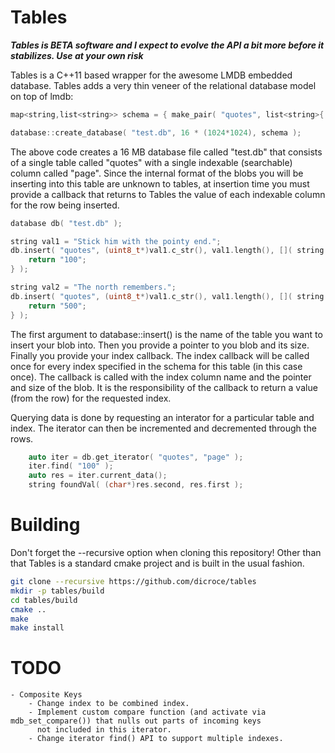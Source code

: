 # Tables

**_Tables is BETA software and I expect to evolve the API a bit more before it stabilizes. Use at your own risk_**

Tables is a C++11 based wrapper for the awesome LMDB embedded database. Tables adds a very thin veneer of the relational database model on top of lmdb:

```c++
map<string,list<string>> schema = { make_pair( "quotes", list<string>{ "page" } ) };

database::create_database( "test.db", 16 * (1024*1024), schema );
```

The above code creates a 16 MB database file called "test.db" that consists of a single table called "quotes" with a single indexable (searchable) column called "page". Since the internal format of the blobs you will be inserting into this table are unknown to tables, at insertion time you must provide a callback that returns to Tables the value of each indexable column for the row being inserted.

```c++
database db( "test.db" );

string val1 = "Stick him with the pointy end.";
db.insert( "quotes", (uint8_t*)val1.c_str(), val1.length(), []( string colName, const uint8_t* src, size_t size ) {
    return "100";
} );

string val2 = "The north remembers.";
db.insert( "quotes", (uint8_t*)val1.c_str(), val1.length(), []( string colName, const uint8_t* src, size_t size ) {
    return "500";
} );

```

The first argument to database::insert() is the name of the table you want to insert your blob into. Then you provide a pointer to you blob and its size. Finally you provide your index callback. The index callback will be called once for every index specified in the schema for this table (in this case once). The callback is called with the index column name and the pointer and size of the blob. It is the responsibility of the callback to return a value (from the row) for the requested index.

Querying data is done by requesting an interator for a particular table and index. The iterator can then be incremented and decremented through the rows.

```c++
    auto iter = db.get_iterator( "quotes", "page" );
    iter.find( "100" );
    auto res = iter.current_data();
    string foundVal( (char*)res.second, res.first );
```

# Building
Don't forget the --recursive option when cloning this repository! Other than that Tables is a standard cmake project and is built in the usual fashion.

```bash
git clone --recursive https://github.com/dicroce/tables
mkdir -p tables/build
cd tables/build
cmake ..
make
make install
```

# TODO
    - Composite Keys
        - Change index to be combined index.
        - Implement custom compare function (and activate via mdb_set_compare()) that nulls out parts of incoming keys
          not included in this iterator.
        - Change iterator find() API to support multiple indexes.
